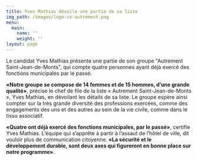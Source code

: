 ```yaml
---
title: Yves Mathias dévoile une partie de sa liste
img_path: /images/logo-cv-autrement.png
menu:
  main:
    name: ''
    weight: ''
layout: page
---
```

Le candidat Yves Mathias présente une partie de son groupe "Autrement Saint-Jean-de-Monts", qui compte quatre personnes ayant déjà exercé des fonctions municipales par le passé.

**«Notre groupe se compose de 14 femmes et de 15 hommes, d’une grande qualité»**, précise le chef de file de la liste « Autrement Saint-Jean-de-Monts », Yves Mathias, en dévoilant les détails de sa liste. Le groupe espère ainsi compter sur la très grande diversité des professions exercées, comme des engagements des uns et des autres au sein de la vie civile, comme dans le tissu associatif.

**«Quatre ont déjà exercé des fonctions municipales, par le passé»**, certifie Yves Mathias. L’équipe qui s’apprête à partir à l’assaut de l’hôtel de ville, dit vouloir plus de communication citoyenne. **«La sécurité et le développement durable, sont deux axes qui figureront en bonne place sur notre programme»**.